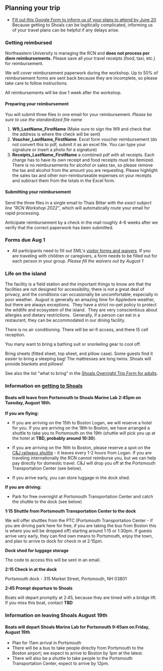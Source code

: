 ## Planning your trip

* [Fill out this Google Form to inform us of your plans to attend by June 20](https://docs.google.com/forms/d/1XQJeJLqJXu6Fa5ZNSg0f4QL1aLSLsYpZJ6ul2ck7-8E/edit) Because getting to Shoals can be logitically complicated, informing us of your travel plans can be helpful if any delays arise.

### Getting reimbursed

Northeastern University is managing the RCN and **does not process per diem reimbursements.** Please save all your travel receipts (food, taxi, etc.) for reimbursement. 

We will cover reimbursement paperwork during the workshop. Up to 50% of reimbursement forms are sent back because they are incomplete, so please take care to follow instructions.

All reimbursements will be due 1 week after the workshop.

#### Preparing your reimbursement
You will submit three files in one email for your reimbursement. *Please be sure to use the standardized file name* 

1. **W9_LastName_FirstName** (Make sure to sign the W9 and check that the address is where the check will be sent) 
2. **Voucher_LastName_FirstName**. Excel form voucher reimbursement (do not convert this to pdf, submit it as an excel file. You can type your signature or insert a photo for a signature)
3. **Receipts_LastName_FirstName** a combined pdf with all receipts. Each charge has to have its own receipt and food receipts must be itemized. There is no reimbursements for alcohol or sales tax, so please remove the tax and alcohol from the amount you are requesting. Please highlight the sales tax and other non-reimburseable expenses on your receipts and subtract them from the totals in the Excel form. 

#### Submitting your reimbursement
Send the three files in a single email to Thais Bittar with the *exact subject line "RCN Workshop 2022"*, which will automatically route your email for rapid processing.

Anticipate reimbursement by a check in the mail roughly 4-6 weeks after we verify that the correct paperwork has been submitted.

### Forms due Aug 1

* All participants need to fill out SML's [visitor forms and waivers](https://learnforlife.unh.edu/portal/applications/applicationProfile.do?method=loadApplicationIndex&applicationProfileId=152537322). If you are traveling with children or caregivers, a form needs to be filled out for each person in your group. _Please fill the waivers out by August 1_

### Life on the island

The facility is a field station and the important things to know are that the facilities are not designed for accessibility, there is not a great deal of privacy, and the conditions can occasionally be uncomfortable; especially in poor weather.  August is generally an amazing time for Appledore weather, but there are always exceptions.  They have a strict no-pet policy to protect the wildlife and ecosystem of the island.  They are very conscientious about allergies and dietary restrictions.  Generally, if a person can eat in a restaurant, they can be accommodated in our dining facility.

There is no air conditioning. There will be wi-fi access, and there IS cell reception.

You many want to bring a bathing suit or snorkeling gear to cool off.

Bring sheets (fitted sheet, top sheet, and pillow case). Some guests find it easier to bring a sleeping bag! The mattresses are long twins. Shoals will provide blankets and pillows!

See also the list "what to bring" in the [Shoals Overnight Trip Form for adults](https://www.shoalsmarinelaboratory.org/sites/shoalsmarinelaboratory.org/files/media/pdf/VisitorForms/ada_sml2016_overnighter_forms_adult.pdf).

### Information on [getting to Shoals](https://www.shoalsmarinelaboratory.org/getting-shoals)
  
#### Boats will leave from Portsmouth to Shoals Marine Lab 2:45pm on Tuesday, August 16th. ####

**If you are flying:**
 * If you are arriving on the 15th to Boston Logan, we will reserve a hotel for you.  If you are arriving on the 18th to Boston, we have arranged a shuttle to take you to Portsmouth on the 19th (shuttle will pick you up at the hotel at __TBD, probably around 10:30__).
 
* If you are arriving on the 16th to Boston, please reserve a spot on the [C&J railways shuttle](https://www.ridecj.com/schedules/view-schedules/?departure=951&arrival=949&type=1&departuredate=2022-08-16&adults=1&children=0) - it leaves every 1-2 hours from Logan. If you are traveling internationally the RCN cannot reimburse you, but we can help pay directly for domestic travel. C&J will drop you off at the Portsmouth Transportation Center (see below).
* If you arrive early, you can store luggage in the dock shed.

**If you are driving:**
 * Park for free overnight at Portsmouth Transportation Center and catch the shuttle to the dock (see below)
 
**1:15 Shuttle from Portsmouth Transportation Center to the dock**

We will offer shuttles from the PTC (Portsmouth Transportation Center - if you are driving park here for free, if you are taking the bus from Boston this is where you will be dropped off) starting around 1:15 or 1:30pm. 
If guests arrive very early, they can find own means to Portsmouth, enjoy the town, and plan to arrive to dock for check in at 2:15pm. 

**Dock shed for luggage storage**

The code to access this will be sent in an email.

**2:15 Check in at the dock**

Portsmouth dock - 315 Market Street, Portsmouth, NH 03801

**2:45 Prompt departure to Shoals**

Boats will depart promptly at 2:45, because they are timed with a bridge lift. If you miss this boat, contact __TBD__

### Information on leaving Shoals August 19th
 
#### Boats will depart Shoals Marine Lab for Portsmouth 9:45am on Friday, August 19th ####
* Plan for 11am arrival in Portsmouth
* There will be a bus to take people directly from Portsmouth to the Boston airport; we expect to arrive to Boston by 1pm at the latest.
* There will also be a shuttle to take people to the Portsmouth Transportation Center, expect to arrive by 12pm.
